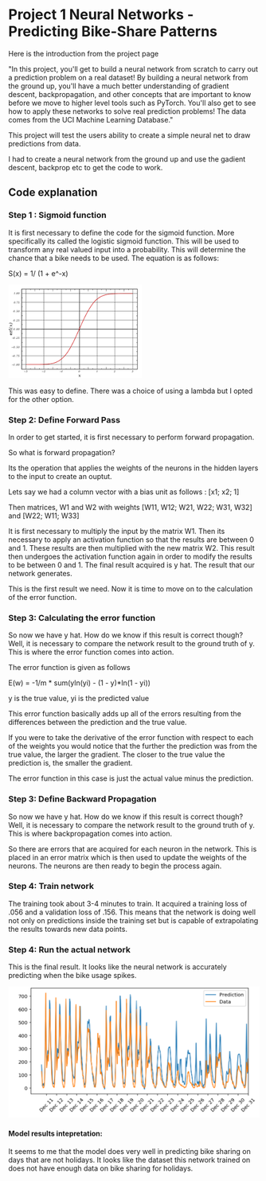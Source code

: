 # Project 1 Neural Networks - Predicting Bike-Share Patterns

Here is the introduction from the project page

"In this project, you'll get to build a neural network from scratch to carry out a prediction problem on a real dataset! 
By building a neural network from the ground up, you'll have a much better understanding of gradient descent, backpropagation, 
and other concepts that are important to know before we move to higher level tools such as PyTorch. 
You'll also get to see how to apply these networks to solve real prediction problems!
The data comes from the UCI Machine Learning Database."


This project will test the users ability to create a simple neural net to draw predictions from data.

I had to create a neural network from the ground up and use the gadient descent, backprop etc to get the code to work. 

## Code explanation

### Step 1 : Sigmoid function 

It is first necessary to define the code for the sigmoid function. More specifically its called the logistic sigmoid function. This will be used to transform any real valued input into a probability. This will determine the chance that a bike needs to be used. The equation is as follows:

 S</sub>(x) = 1/ (1 + e^-x)

![image](Images/SigmoidFunction.png)

This was easy to define. There was a choice of using a lambda but I opted for the other option. 

### Step 2: Define Forward Pass

In order to get started, it is first necessary to perform forward propagation.  

So what is forward propagation?

Its the operation that applies the weights of the neurons in the hidden layers to the input to create an ouptut. 

Lets say we had a column vector with a bias unit as follows : [x1; x2; 1] 

Then matrices, W1 and W2 with weights [W11, W12; W21, W22; W31, W32] and [W22; W11; W33] 


It is first necessary to multiply the input by the matrix W1. Then its necessary to apply an activation function so that the results are between 0 and 1. 
These results are then multiplied with the new matrix W2. This result then undergoes the activation function again in order to modify the results to be between 0 and 1. 
The final result acquired is y hat. The result that our network generates. 

This is the first result we need. Now it is time to move on to the calculation of the error function.

### Step 3: Calculating the error function
So now we have y hat. How do we know if this result is correct though? Well, it is necessary to compare the network result to the ground truth of y. This is where the error function comes into action. 

The error function is given as follows 

E(w) = -1/m * sum(yln(yi) - (1 - y)*ln(1 - yi))

y is the true value, yi is the predicted value

This error function basically adds up all of the errors resulting from the differences between the prediction and the true value. 

If you were to take the derivative of the error function with respect to each of the weights you would notice that the further the prediction was from the true value, the 
larger the gradient. The closer to the true value the prediction is, the smaller the gradient. 

The error function in this case is just the actual value minus the prediction. 


### Step 3: Define Backward Propagation

So now we have y hat. How do we know if this result is correct though? Well, it is necessary to compare the network result to the ground truth of y. This is where backpropagation comes into action. 

So there are errors that are acquired for each neuron in the network. This is placed in an error matrix which is then used to update the weights of the neurons. The neurons
are then ready to begin the process again. 



### Step 4: Train network

The training took about 3-4 minutes to train. It acquired a training loss of .056 and a validation loss of .156. This means that the network is doing well not only on predictions inside the training set but is capable of extrapolating the results towards new data points. 



### Step 4: Run the actual network 


This is the final result. It looks like the neural network is accurately predicting when the bike usage spikes. 

![image](NeuralNetworkBikeSharing.PNG)

#### Model results intepretation: 

It seems to me that the model does very well in predicting bike sharing on days that are not holidays. It looks like the dataset this network trained on does not have enough data on bike sharing for holidays. 


